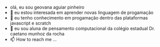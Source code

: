- olá, eu sou geovana aguiar pinheiro
- 👀 eu estou interesada em aprender novas linguagem de progamação
- 🌱 eu tenho conhecimento em progamação dentro das plataformas  javascript e scratch
- 💞️ eu sou aluna de pensamento computacional da colégio estadual Dr. caetano munhoz da rocha 
- 📫 How to reach me ...

<!---
giihgatah/giihgatah is a ✨ special ✨ repository because its `README.md` (this file) appears on your GitHub profile.
You can click the Preview link to take a look at your changes.
--->
